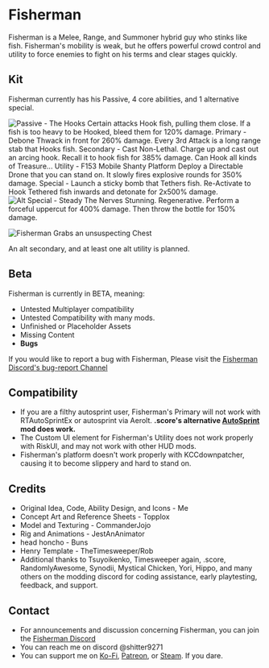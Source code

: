 # Fisherman
Fisherman is a Melee, Range, and Summoner hybrid guy who stinks like fish.
Fisherman's mobility is weak, but he offers powerful crowd control and utility to force enemies to fight on his terms and clear stages quickly.

## Kit
Fisherman currently has his Passive, 4 core abilities, and 1 alternative special. 

![
Passive - The Hooks
Certain attacks Hook fish, pulling them close. If a fish is too heavy to be Hooked, bleed them for 120% damage.
Primary - Debone
Thwack in front for 260% damage. Every 3rd Attack is a long range stab that Hooks fish.
Secondary - Cast 
Non-Lethal. Charge up and cast out an arcing hook. Recall it to hook fish for 385% damage. Can Hook all kinds of Treasure...
Utility - F153 Mobile Shanty Platform
Deploy a Directable Drone that you can stand on. It slowly fires explosive rounds for 350% damage.
Special - Launch a sticky bomb that Tethers fish. Re-Activate to Hook Tethered fish inwards and detonate for 2x500% damage.
](https://github.com/WHHWII/FishermanMod/blob/Post-Sots/ReadmeAssets/FishermanBanner.png?raw=true "Optional Title")
![
Alt Special - Steady The Nerves 
Stunning. Regenerative. Perform a forceful uppercut for 400% damage. Then throw the bottle for 150% damage.
](https://github.com/WHHWII/FishermanMod/blob/Post-Sots/ReadmeAssets/FishermanAltSkillBanner.png?raw=true "Optional Title")

![Fisherman Grabs an unsuspecting Chest](https://github.com/WHHWII/FishermanMod/blob/Post-Sots/ReadmeAssets/FishermanTreasure.gif?raw=true)

An alt secondary, and at least one alt utility is planned.

## Beta
Fisherman is currently in BETA, meaning:
 - Untested Multiplayer compatibility
 - Untested Compatibility with many mods.
 - Unfinished or Placeholder Assets 
 - Missing Content 
 - **Bugs**

If you would like to report a bug with Fisherman, Please visit the [Fisherman Discord's bug-report Channel](https://discord.gg/Ctt68SuwZQ)

## Compatibility
 - If you are a filthy autosprint user, Fisherman's Primary will not work with RTAutoSprintEx or autosprint via Aerolt. **.score's alternative [AutoSprint](https://thunderstore.io/package/score/AutoSprint/) mod does work.**
 - The Custom UI element for Fisherman's Utility does not work properly with RiskUI, and may not work with other HUD mods. 
 - Fisherman's platform doesn't work properly with KCCdownpatcher, causing it to become slippery and hard to stand on.

## Credits
 - Original Idea, Code, Ability Design, and Icons - Me
 - Concept Art and Reference Sheets - Topplox
 - Model and Texturing - CommanderJojo
 - Rig and Animations - JestAnAnimator
 - head honcho - Buns
 - Henry Template - TheTimesweeper/Rob
 - Additional thanks to Tsuyoikenko, Timesweeper again, .score, RandomlyAwesome, Synodii, Mystical Chicken, Yori, Hippo, and many others on the modding discord for coding assistance, early playtesting, feedback, and support.

## Contact
- For announcements and discussion concerning Fisherman, you can join the [Fisherman Discord](https://discord.gg/VezKyGJZXX) 
- You can reach me on discord @shitter9271
- You can support me on [Ko-Fi](https://ko-fi.com/wuntwunt), [Patreon](https://www.patreon.com/c/wunt/membership), or [Steam](https://store.steampowered.com/app/3382660/Pizza_Blitz/). If you dare.